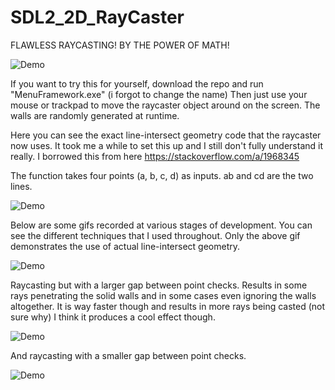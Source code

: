 # SDL2_2D_RayCaster

FLAWLESS RAYCASTING! BY THE POWER OF MATH!

![Demo](https://github.com/Nytra/SDL2_2D_RayCaster/blob/master/raycastingBest1.gif)

If you want to try this for yourself, download the repo and run "MenuFramework.exe" (i forgot to change the name)
Then just use your mouse or trackpad to move the raycaster object around on the screen. The walls are randomly generated at runtime.

Here you can see the exact line-intersect geometry code that the raycaster now uses. It took me a while to set this up and I still don't fully understand it really. I borrowed this from here https://stackoverflow.com/a/1968345

The function takes four points (a, b, c, d) as inputs. ab and cd are the two lines.

![Demo](https://github.com/Nytra/SDL2_2D_RayCaster/blob/master/geometrycode.PNG)

Below are some gifs recorded at various stages of development. You can see the different techniques that I used throughout. Only the above gif demonstrates the use of actual line-intersect geometry.

![Demo](https://github.com/Nytra/SDL2_2D_RayCaster/blob/master/raycasting1.gif)

Raycasting but with a larger gap between point checks. Results in some rays penetrating the solid walls and in some cases even ignoring the walls altogether. It is way faster though and results in more rays being casted (not sure why) I think it produces a cool effect though.

![Demo](https://github.com/Nytra/SDL2_2D_RayCaster/blob/master/raycasting2fast.gif)

And raycasting with a smaller gap between point checks.

![Demo](https://github.com/Nytra/SDL2_2D_RayCaster/blob/master/raycasting3.gif)
